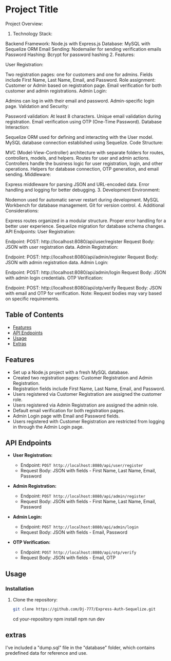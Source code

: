 # Project Title

Project Overview:

1. Technology Stack:

Backend Framework: Node.js with Express.js
Database: MySQL with Sequelize ORM
Email Sending: Nodemailer for sending verification emails
Password Hashing: Bcrypt for password hashing 2. Features:

User Registration:

Two registration pages: one for customers and one for admins.
Fields include First Name, Last Name, Email, and Password.
Role assignment: Customer or Admin based on registration page.
Email verification for both customer and admin registrations.
Admin Login:

Admins can log in with their email and password.
Admin-specific login page.
Validation and Security:

Password validation: At least 8 characters.
Unique email validation during registration.
Email verification using OTP (One-Time Password).
Database Interaction:

Sequelize ORM used for defining and interacting with the User model.
MySQL database connection established using Sequelize.
Code Structure:

MVC (Model-View-Controller) architecture with separate folders for routes, controllers, models, and helpers.
Routes for user and admin actions.
Controllers handle the business logic for user registration, login, and other operations.
Helpers for database connection, OTP generation, and email sending.
Middleware:

Express middleware for parsing JSON and URL-encoded data.
Error handling and logging for better debugging. 3. Development Environment:

Nodemon used for automatic server restart during development.
MySQL Workbench for database management.
Git for version control. 4. Additional Considerations:

Express routes organized in a modular structure.
Proper error handling for a better user experience.
Sequelize migration for database schema changes.
API Endpoints:
User Registration:

Endpoint: POST: http://localhost:8080/api/user/register
Request Body: JSON with user registration data.
Admin Registration:

Endpoint: POST: http://localhost:8080/api/admin/register
Request Body: JSON with admin registration data.
Admin Login:

Endpoint: POST: http://localhost:8080/api/admin/login
Request Body: JSON with admin login credentials.
OTP Verification:

Endpoint: POST: http://localhost:8080/api/otp/verify
Request Body: JSON with email and OTP for verification.
Note: Request bodies may vary based on specific requirements.

## Table of Contents

- [Features](#features)
- [API Endpoints](#api-endpoints)
- [Usage](#usage)
- [Extras](#extras)

## Features

- Set up a Node.js project with a fresh MySQL database.
- Created two registration pages: Customer Registration and Admin Registration.
- Registration fields include First Name, Last Name, Email, and Password.
- Users registered via Customer Registration are assigned the customer role.
- Users registered via Admin Registration are assigned the admin role.
- Default email verification for both registration pages.
- Admin Login page with Email and Password fields.
- Users registered with Customer Registration are restricted from logging in through the Admin Login page.

## API Endpoints

- **User Registration:**

  - Endpoint: `POST http://localhost:8080/api/user/register`
  - Request Body: JSON with fields - First Name, Last Name, Email, Password

- **Admin Registration:**

  - Endpoint: `POST http://localhost:8080/api/admin/register`
  - Request Body: JSON with fields - First Name, Last Name, Email, Password

- **Admin Login:**

  - Endpoint: `POST http://localhost:8080/api/admin/login`
  - Request Body: JSON with fields - Email, Password

- **OTP Verification:**
  - Endpoint: `POST http://localhost:8080/api/otp/verify`
  - Request Body: JSON with fields - Email, OTP

## Usage

### Installation

1. Clone the repository:

   ```bash
   git clone https://github.com/Dj-777/Express-Auth-Sequelize.git
   ```

   cd your-repository
   npm install
   npm run dev

## extras

I've included a "dump.sql" file in the "database" folder, which contains predefined data for reference and use.
